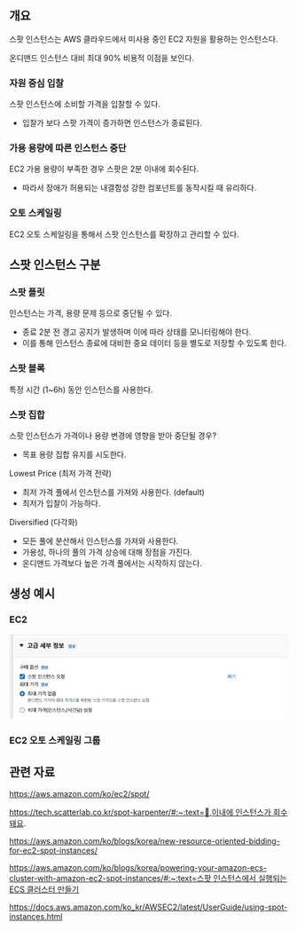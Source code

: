 ## 개요

스팟 인스턴스는 AWS 클라우드에서 미사용 중인 EC2 자원을 활용하는 인스턴스다.

온디맨드 인스턴스 대비 최대 90% 비용적 이점을 보인다.

### 자원 중심 입찰

스팟 인스턴스에 소비할 가격을 입찰할 수 있다.

- 입찰가 보다 스팟 가격이 증가하면 인스턴스가 종료된다.

### 가용 용량에 따른 인스턴스 중단

EC2 가용 용량이 부족한 경우 스팟은 2분 이내에 회수된다.

- 따라서 장애가 허용되는 내결함성 강한 컴포넌트를 동작시킬 때 유리하다.

### 오토 스케일링

EC2 오토 스케일링을 통해서 스팟 인스턴스를 확장하고 관리할 수 있다.

## 스팟 인스턴스 구분

### 스팟 플릿

인스턴스는 가격, 용량 문제 등으로 중단될 수 있다.

- 종료 2분 전 경고 공지가 발생하며 이에 따라 상태를 모니터링해야 한다.
- 이를 통해 인스턴스 종료에 대비한 중요 데이터 등을 별도로 저장할 수 있도록 한다.

### 스팟 블록

특정 시간 (1~6h) 동안 인스턴스를 사용한다.

### 스팟 집합

스팟 인스턴스가 가격이나 용량 변경에 영향을 받아 중단될 경우?

- 목표 용량 집합 유지를 시도한다.

Lowest Price (최저 가격 전략)

- 최저 가격 풀에서 인스턴스를 가져와 사용한다. (default)
- 최저가 입찰이 가능하다.

Diversified (다각화)

- 모든 풀에 분산해서 인스턴스를 가져와 사용한다.
- 가용성, 하나의 풀의 가격 상승에 대해 장점을 가진다.
- 온디맨드 가격보다 높은 가격 풀에서는 시작하지 않는다.

## 생성 예시

### EC2

![스팟 인스턴스.png](./static/spot1.png)

### EC2 오토 스케일링 그룹

## 관련 자료

https://aws.amazon.com/ko/ec2/spot/

[https://tech.scatterlab.co.kr/spot-karpenter/#:~:text=🤔,이내에 인스턴스가 회수돼요](https://tech.scatterlab.co.kr/spot-karpenter/#:~:text=%F0%9F%A4%94,%EC%9D%B4%EB%82%B4%EC%97%90%20%EC%9D%B8%EC%8A%A4%ED%84%B4%EC%8A%A4%EA%B0%80%20%ED%9A%8C%EC%88%98%EB%8F%BC%EC%9A%94).

https://aws.amazon.com/ko/blogs/korea/new-resource-oriented-bidding-for-ec2-spot-instances/

[https://aws.amazon.com/ko/blogs/korea/powering-your-amazon-ecs-cluster-with-amazon-ec2-spot-instances/#:~:text=스팟 인스턴스에서 실행되는 ECS 클러스터 만들기](https://aws.amazon.com/ko/blogs/korea/powering-your-amazon-ecs-cluster-with-amazon-ec2-spot-instances/#:~:text=%EC%8A%A4%ED%8C%9F%20%EC%9D%B8%EC%8A%A4%ED%84%B4%EC%8A%A4%EC%97%90%EC%84%9C%20%EC%8B%A4%ED%96%89%EB%90%98%EB%8A%94%20ECS%20%ED%81%B4%EB%9F%AC%EC%8A%A4%ED%84%B0%20%EB%A7%8C%EB%93%A4%EA%B8%B0)

https://docs.aws.amazon.com/ko_kr/AWSEC2/latest/UserGuide/using-spot-instances.html
